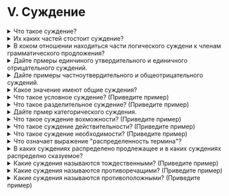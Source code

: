# V. Суждение

<details>
  <summary>Что такое суждение?</summary>

  Суждением называется мысль, которая утверждает или отрицает что либо относительно предметов и их признаков.

</details>

<details>
  <summary>Их каких частей стостоит суждение?</summary>

  1. Субъект.
  2. Предикат.
  3. Связка.

</details>

<details>
  <summary>В коком отношении находиться части логического суждени к членам грамматического продложения?</summary>

  Предложение - это материальная оболочка суждения.

  1. Субъект = логическое подлежащее.
  2. Предикат = логическое сказуемое.
  3. Связка.

</details>

<details>
  <summary>Дайте прмеры единчиного утвердительного и единичного отрицательного суждений.</summary>

  Утвердительным суждением называется такое суждение, в котором отображается связь проедмета и признака.

  Пример: Гомель находиться на берегу Сожа.

  Отрицательным суждением называется такое суждение в котором отображатеся отсутсвие какой-либо связи между предметом и признаком.

  Пример: На Марсе нет жизни.

</details>

<details>
  <summary>Дайте примеры частноутвердительного и общеотрицательного суждений.</summary>

  Единичным суждением называется токое суждение, в котором утверждается (или отрицается) связь признака с единичным предметом.

  Частным суждением называется такое суждение, в котором утверждается или отрицается связь признака с частью каокого либо класса предметов.

  Общим суждением называется такое суждение в которм что-либо утвеждается или отрицается относительно каждого предмета какого-либо класса предметов.

  Примеры:

  1. Люди являются прямоходящими млекопитающими.
  2. Люди не имеют хвостов.

</details>

<details>
  <summary>Какое значение имеют общие суждения?</summary>

  Общим суждением называется такое суждение в которм что-либо утвеждается или отрицается относительно каждого предмета какого-либо класса предметов.

</details>

<details>
  <summary>Что такое условное суждение? (Приведите пример)</summary>
</details>

<details>
  <summary>Что такое разделительное суждение? (Приведите пример)</summary>
</details>

<details>
  <summary>Дайте прмер категорического суждения.</summary>
</details>

<details>
  <summary>Что такое суждение вохможности? (Приведите пример)</summary>
</details>

<details>
  <summary>Что такое суждение действительности? (Приведите пример)</summary>
</details>

<details>
  <summary>Что такое суждение необходимости? (Приведите пример)</summary>
</details>

<details>
  <summary>Что означает выражение "распределенность термина"?</summary>
</details>

<details>
  <summary>В каких суждениях распределено продлежащее и в каких суждениях распределно сказуемое?</summary>
</details>

<details>
  <summary>Какие суждения называются тождественными? (Приведите пример)</summary>
</details>

<details>
  <summary>Какие суждения называются противоречащими? (Приведите пример)</summary>
</details>

<details>
  <summary>Какие суждения называются противоположными? (Приведите пример)</summary>
</details>
